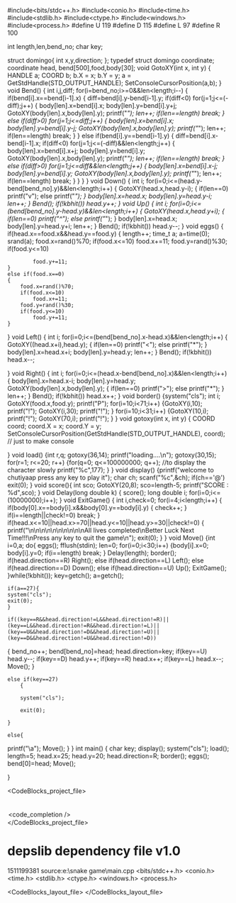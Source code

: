 
#include<bits/stdc++.h>
#include<conio.h>
#include<time.h>
#include<stdlib.h>
#include<ctype.h>
#include<windows.h>
#include<process.h>
#define U 119
#define D 115
#define L 97
#define R 100

int length,len,bend_no;
char key;

struct domingo{
    int x,y,direction;
};
typedef struct domingo coordinate;
coordinate head, bend[500],food,body[30];
void GotoXY(int x, int y)
{  HANDLE a;
    COORD b;
    b.X = x;
    b.Y = y;
    a = GetStdHandle(STD_OUTPUT_HANDLE);
    SetConsoleCursorPosition(a,b);
 }
void Bend()
{
    int i,j,diff;
    for(i=bend_no;i>=0&&len<length;i--)
    {
            if(bend[i].x==bend[i-1].x)
            {
                diff=bend[i].y-bend[i-1].y;
                if(diff<0)
                    for(j=1;j<=(-diff);j++)
                    {
                        body[len].x=bend[i].x;
                        body[len].y=bend[i].y+j;
                        GotoXY(body[len].x,body[len].y);
                        printf("*");
                        len++;
                        if(len==length)
                            break;
                    }
                else if(diff>0)
                    for(j=1;j<=diff;j++)
                    {
                        body[len].x=bend[i].x;
                        body[len].y=bend[i].y-j;
                        GotoXY(body[len].x,body[len].y);
                        printf("*");
                        len++;
                        if(len==length)
                            break;
                    }
            }
        else if(bend[i].y==bend[i-1].y)
        {
            diff=bend[i].x-bend[i-1].x;
            if(diff<0)
                for(j=1;j<=(-diff)&&len<length;j++)
                {
                    body[len].x=bend[i].x+j;
                    body[len].y=bend[i].y;
                    GotoXY(body[len].x,body[len].y);
                        printf("*");
                   len++;
                   if(len==length)
                           break;
               }
           else if(diff>0)
               for(j=1;j<=diff&&len<length;j++)
               {
                   body[len].x=bend[i].x-j;
                   body[len].y=bend[i].y;
                   GotoXY(body[len].x,body[len].y);
                       printf("*");
                   len++;
                   if(len==length)
                       break;
               }
       }
   }
}
void Down()
{
    int i;
    for(i=0;i<=(head.y-bend[bend_no].y)&&len<length;i++)
    {
        GotoXY(head.x,head.y-i);
        {
            if(len==0)
                printf("v");
            else
                printf("*");
        }
        body[len].x=head.x;
        body[len].y=head.y-i;
        len++;
    }
    Bend();
    if(!kbhit())
        head.y++;
}
void Up()
{
   int i;
   for(i=0;i<=(bend[bend_no].y-head.y)&&len<length;i++)
   {
       GotoXY(head.x,head.y+i);
       {
           if(len==0)
               printf("^");
           else
               printf("*");
       }
       body[len].x=head.x;
       body[len].y=head.y+i;
       len++;
   }
   Bend();
   if(!kbhit())
       head.y--;
}
void eggs()
{
    if(head.x==food.x&&head.y==food.y)
    {
        length++;
        time_t a;
        a=time(0);
        srand(a);
        food.x=rand()%70;
        if(food.x<=10)
            food.x+=11;
        food.y=rand()%30;
        if(food.y<=10)

            food.y+=11;
    }
    else if(food.x==0)
    {
        food.x=rand()%70;
        if(food.x<=10)
            food.x+=11;
        food.y=rand()%30;
        if(food.y<=10)
            food.y+=11;
    }
}
void Left()
{
    int i;
    for(i=0;i<=(bend[bend_no].x-head.x)&&len<length;i++)
    {
        GotoXY((head.x+i),head.y);
       {
                if(len==0)
                    printf("<");
                else
                    printf("*");
        }
        body[len].x=head.x+i;
        body[len].y=head.y;
        len++;
    }
    Bend();
    if(!kbhit())
        head.x--;

}
void Right()
{
    int i;
    for(i=0;i<=(head.x-bend[bend_no].x)&&len<length;i++)
    {
        body[len].x=head.x-i;
        body[len].y=head.y;
        GotoXY(body[len].x,body[len].y);
        {
            if(len==0)
                printf(">");
            else
                printf("*");
        }
        len++;
    }
    Bend();
    if(!kbhit())
        head.x++;
}
void border()
{system("cls");
   int i;
   GotoXY(food.x,food.y);
       printf("P");
   for(i=10;i<71;i++)
   {GotoXY(i,10);
	printf("!");
	GotoXY(i,30);
printf("!");
   }
   for(i=10;i<31;i++)
   {GotoXY(10,i);
	printf("!");
	GotoXY(70,i);
	printf("!");
   }
}
void gotoxy(int x, int y)
{
COORD coord;
coord.X = x;
coord.Y = y;
SetConsoleCursorPosition(GetStdHandle(STD_OUTPUT_HANDLE), coord); // just to make console

}
void load()
{int r,q;
    gotoxy(36,14);
    printf("loading....\n");
    gotoxy(30,15);
    for(r=1; r<=20; r++)
    {for(q=0; q<=100000000; q++); //to display the character slowly
        printf("%c",177);
    }
}
void display()
{printf("welcome to chutiyaap press any key to play it");
    char ch;
    scanf("%c",&ch);
    if(ch=='@')
        exit(0);
}
void score(){
	int sco;
	GotoXY(20,8);
	sco=length-5;
	printf("SCORE : %d",sco);
}
void Delay(long double k)
{
    score();
    long double i;
    for(i=0;i<=(10000000);i++);
}
void ExitGame()
{
    int i,check=0;
    for(i=4;i<length;i++)
    {
        if(body[0].x==body[i].x&&body[0].y==body[i].y)
        {
            check++;
        }
        if(i==length||check!=0)
            break;
    }
    if(head.x<=10||head.x>=70||head.y<=10||head.y>=30||check!=0)
    {
            printf("\n\n\n\n\n\n\n\n\n\nAll lives completed\nBetter Luck Next Time!!!\nPress any key to quit the game\n");
            exit(0);
        }
    }
void Move()
{int i=0,a;
    do{
			eggs();
        fflush(stdin);
        len=0;
	for(i=0;i<30;i++)
	{body[i].x=0;
	body[i].y=0;
	if(i==length)
	break;
	}
        Delay(length);
        border();
	if(head.direction==R)
		Right();
		else if(head.direction==L)
		Left();
		else if(head.direction==D)
		Down();
		else if(head.direction==U)
		Up();
		ExitGame();
		}while(!kbhit());
    key=getch();
     a=getch();

    if(a==27){
	system("cls");
	exit(0);
	}

    if((key==R&&head.direction!=L&&head.direction!=R)||(key==L&&head.direction!=R&&head.direction!=L)||(key==U&&head.direction!=D&&head.direction!=U)||(key==D&&head.direction!=U&&head.direction!=D))
{
		bend_no++;
		bend[bend_no]=head;
		head.direction=key;
		if(key==U)
		head.y--;
		if(key==D)
			head.y++;
		if(key==R)
		head.x++;
		if(key==L)
		head.x--;
			Move();
			}

    else if(key==27)
		{

        system("cls");

        exit(0);

    }

    else{
printf("\a");
Move();
}
}
int main()
{
    char key;
    display();
    system("cls");
    load();
    length=5;
    head.x=25;
    head.y=20;
    head.direction=R;
    border();
    eggs();
    bend[0]=head;
    Move();

}

<?xml version="1.0" encoding="UTF-8" standalone="yes" ?>
<CodeBlocks_project_file>
	<FileVersion major="1" minor="6" />
	<Project>
		<Option title="snake game" />
		<Option pch_mode="2" />
		<Option compiler="gcc" />
		<Build>
			<Target title="Debug">
				<Option output="bin/Debug/snake game" prefix_auto="1" extension_auto="1" />
				<Option object_output="obj/Debug/" />
				<Option type="1" />
				<Option compiler="gcc" />
				<Compiler>
					<Add option="-g" />
				</Compiler>
			</Target>
			<Target title="Release">
				<Option output="bin/Release/snake game" prefix_auto="1" extension_auto="1" />
				<Option object_output="obj/Release/" />
				<Option type="1" />
				<Option compiler="gcc" />
				<Compiler>
					<Add option="-O2" />
				</Compiler>
				<Linker>
					<Add option="-s" />
				</Linker>
			</Target>
		</Build>
		<Compiler>
			<Add option="-Wall" />
			<Add option="-fexceptions" />
		</Compiler>
		<Unit filename="main.cpp" />
		<Extensions>
			<code_completion />
			<envvars />
			<debugger />
		</Extensions>
	</Project>
</CodeBlocks_project_file>

# depslib dependency file v1.0
1511199381 source:e:\snake game\main.cpp
	<bits/stdc++.h>
	<conio.h>
	<time.h>
	<stdlib.h>
	<ctype.h>
	<windows.h>
	<process.h>


<?xml version="1.0" encoding="UTF-8" standalone="yes" ?>
<CodeBlocks_layout_file>
	<FileVersion major="1" minor="0" />
	<ActiveTarget name="Debug" />
	<File name="main.cpp" open="1" top="1" tabpos="2" split="0" active="1" splitpos="0" zoom_1="0" zoom_2="0">
		<Cursor>
			<Cursor1 position="227" topLine="0" />
		</Cursor>
	</File>
</CodeBlocks_layout_file>
